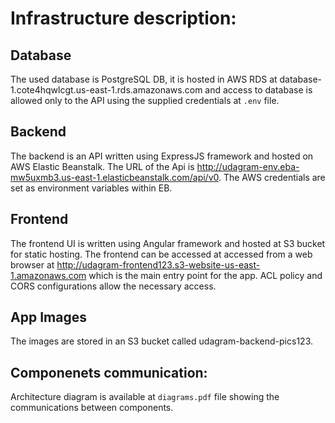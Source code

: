 # Infrastructure description:

## Database
The used database is PostgreSQL DB, it is hosted in AWS RDS at database-1.cote4hqwlcgt.us-east-1.rds.amazonaws.com and access to database is allowed only to the API using the supplied credentials at `.env` file.

## Backend
The backend is an API written using ExpressJS framework and hosted on AWS Elastic Beanstalk. The URL of the Api is http://udagram-env.eba-mw5uxmb3.us-east-1.elasticbeanstalk.com/api/v0. The AWS credentials are set as environment variables within EB.

## Frontend
The frontend UI is written using Angular framework and hosted at S3 bucket for static hosting. The frontend can be accessed at accessed from a web browser at http://udagram-frontend123.s3-website-us-east-1.amazonaws.com which is the main entry point for the app. ACL policy and CORS configurations allow the necessary access.

## App Images
The images are stored in an S3 bucket called udagram-backend-pics123.

## Componenets communication:
Architecture diagram is available at `diagrams.pdf` file showing the communications between components.